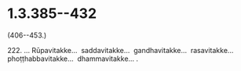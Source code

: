 

# 1.3.385--432



(406--453.)

222\. … Rūpavitakke…  saddavitakke…  gandhavitakke…  rasavitakke…  phoṭṭhabbavitakke…  dhammavitakke… .



